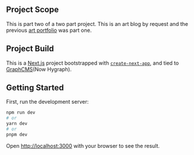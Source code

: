 ## Project Scope

This is part two of a two part project. This is an art blog by request and the previous [art portfolio](https://github.com/m-vers/art-portfolio) was part one. 

## Project Build 

This is a [Next.js](https://nextjs.org/) project bootstrapped with [`create-next-app`](https://github.com/vercel/next.js/tree/canary/packages/create-next-app), and tied to [GraphCMS](https://hygraph.com/)(Now Hygraph).

## Getting Started

First, run the development server:

```bash
npm run dev
# or
yarn dev
# or
pnpm dev
```

Open [http://localhost:3000](http://localhost:3000) with your browser to see the result.

